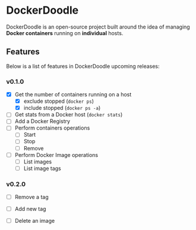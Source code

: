 # DockerDoodle

DockerDoodle is an open-source project built around the idea of managing **Docker containers** running on **individual** hosts.


## Features 
Below is a list of features in DockerDoodle upcoming releases:
### v0.1.0

- [x] Get the number of containers running on a host
  - [x] exclude stopped (`docker ps`)
  - [x] include stopped (`docker ps -a`)
- [ ] Get stats from a Docker host (`docker stats`)
- [ ] Add a Docker Registry 
- [ ] Perform containers operations
  - [ ] Start
  - [ ] Stop
  - [ ] Remove
- [ ] Perform Docker Image operations
  - [ ] List images
  - [ ] List image tags

### v0.2.0
  - [ ] Remove a tag
  - [ ] Add new tag
  - [ ] Delete an image

